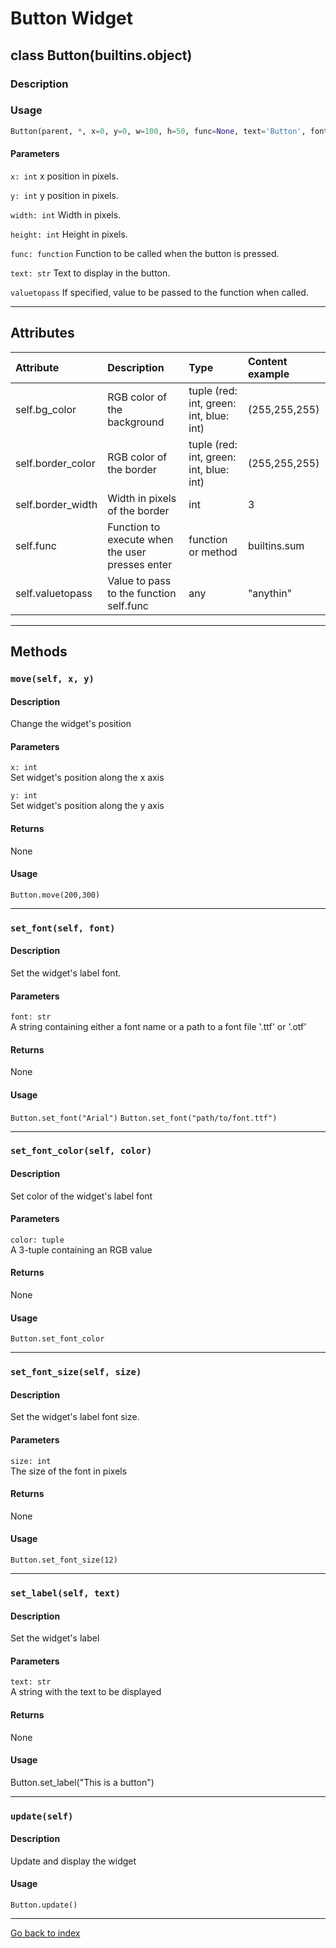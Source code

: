 # Button Widget
## class Button(builtins.object)
### Description

### Usage
```python
Button(parent, *, x=0, y=0, w=100, h=50, func=None, text='Button', font_size=20, valuetopass=None)
```

#### Parameters
`x: int`
x position in pixels.

`y: int`
y position in pixels.

`width: int`
Width in pixels.

`height: int`
Height in pixels.

`func: function`
Function to be called when the button is pressed.

`text: str`
Text to display in the button.

`valuetopass`
If specified, value to be passed to the function when called.

---

## Attributes

| Attribute        | Description                                          | Type                                   | Content example |
| :--------------- | :--------------------------------------------------- | :------------------------------------- | :-------------- |
|self.bg_color     | RGB color of the background                          |tuple (red: int, green: int, blue: int) |(255,255,255)    |
|self.border_color | RGB color of the border                              |tuple (red: int, green: int, blue: int) |(255,255,255)    |
|self.border_width | Width in pixels of the border                        |int                                     |3                |
|self.func         | Function to execute when the user presses enter      |function or method                      |builtins.sum     |
|self.valuetopass  | Value to pass to the function self.func              |any                                     |"anythin"        |

---

## Methods
### `move(self, x, y)`
#### Description
Change the widget's position

#### Parameters
`x: int`   
Set widget's position along the x axis

`y: int`   
Set widget's position along the y axis

#### Returns
None

#### Usage
`Button.move(200,300)`

---

### `set_font(self, font)`
#### Description
Set the widget's label font.

#### Parameters
`font: str`   
A string containing either a font name or a path to a font file '.ttf' or '.otf'

#### Returns
None

#### Usage
`Button.set_font("Arial")`
`Button.set_font("path/to/font.ttf")`

---

### `set_font_color(self, color)`
#### Description
Set color of the widget's label font

#### Parameters
`color: tuple`   
A 3-tuple containing an RGB value

#### Returns
None

#### Usage
`Button.set_font_color`

---

### `set_font_size(self, size)`
#### Description
Set the widget's label font size.

#### Parameters
`size: int`   
The size of the font in pixels

#### Returns
None

#### Usage
`Button.set_font_size(12)`

---


### `set_label(self, text)`
#### Description
Set the widget's label

#### Parameters
`text: str`   
A string with the text to be displayed

#### Returns
None

#### Usage
Button.set_label("This is a button")

---

### `update(self)`
#### Description
Update and display the widget

#### Usage
`Button.update()`

---
[Go back to index](../index.md)
